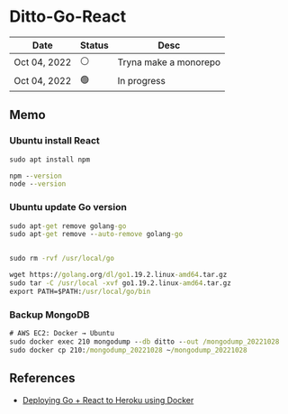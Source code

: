 # Ditto-Go-React

| Date | Status | Desc |
| --- | --- | --- |
| Oct 04, 2022 | ⚪️ | Tryna make a monorepo |
| Oct 04, 2022 | 🟢 | In progress |

## Memo

### Ubuntu install React

``` cmd
sudo apt install npm

npm --version
node --version
```

### Ubuntu update Go version

``` cmd
sudo apt-get remove golang-go
sudo apt-get remove --auto-remove golang-go


sudo rm -rvf /usr/local/go

wget https://golang.org/dl/go1.19.2.linux-amd64.tar.gz
sudo tar -C /usr/local -xvf go1.19.2.linux-amd64.tar.gz
export PATH=$PATH:/usr/local/go/bin
```

### Backup MongoDB

``` cmd
# AWS EC2: Docker → Ubuntu
sudo docker exec 210 mongodump --db ditto --out /mongodump_20221028
sudo docker cp 210:/mongodump_20221028 ~/mongodump_20221028
```


## References

- [Deploying Go + React to Heroku using Docker](https://levelup.gitconnected.com/deploying-go-react-to-heroku-using-docker-9844bf075228)
